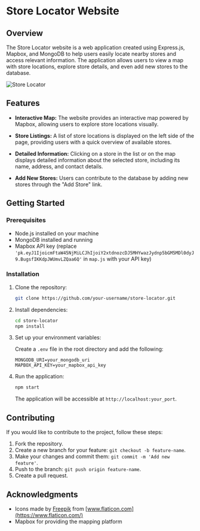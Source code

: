 # Store Locator Website

## Overview

The Store Locator website is a web application created using Express.js, Mapbox, and MongoDB to help users easily locate nearby stores and access relevant information. The application allows users to view a map with store locations, explore store details, and even add new stores to the database.

![Store Locator](https://ramin.website/assets/images/projects/store-app.jpg)

## Features

- **Interactive Map:** The website provides an interactive map powered by Mapbox, allowing users to explore store locations visually.

- **Store Listings:** A list of store locations is displayed on the left side of the page, providing users with a quick overview of available stores.

- **Detailed Information:** Clicking on a store in the list or on the map displays detailed information about the selected store, including its name, address, and contact details.

- **Add New Stores:** Users can contribute to the database by adding new stores through the "Add Store" link.

## Getting Started

### Prerequisites

- Node.js installed on your machine
- MongoDB installed and running
- Mapbox API key (replace `'pk.eyJ1IjoicmFtaW45NjMiLCJhIjoiY2xtdnozcDJ5MHYwazJydnp5bGM5MDl0dyJ9.BugsfIKKdpJWUmvLZQaa6Q'` in `map.js` with your API key)

### Installation

1. Clone the repository:

   ```bash
   git clone https://github.com/your-username/store-locator.git
   ```

2. Install dependencies:

   ```bash
   cd store-locator
   npm install
   ```

3. Set up your environment variables:

   Create a `.env` file in the root directory and add the following:

   ```
   MONGODB_URI=your_mongodb_uri
   MAPBOX_API_KEY=your_mapbox_api_key
   ```

4. Run the application:

   ```bash
   npm start
   ```

   The application will be accessible at `http://localhost:your_port`.

## Contributing

If you would like to contribute to the project, follow these steps:

1. Fork the repository.
2. Create a new branch for your feature: `git checkout -b feature-name`.
3. Make your changes and commit them: `git commit -m 'Add new feature'`.
4. Push to the branch: `git push origin feature-name`.
5. Create a pull request.

## Acknowledgments

- Icons made by [Freepik](https://www.freepik.com) from [www.flaticon.com](https://www.flaticon.com/)
- Mapbox for providing the mapping platform

